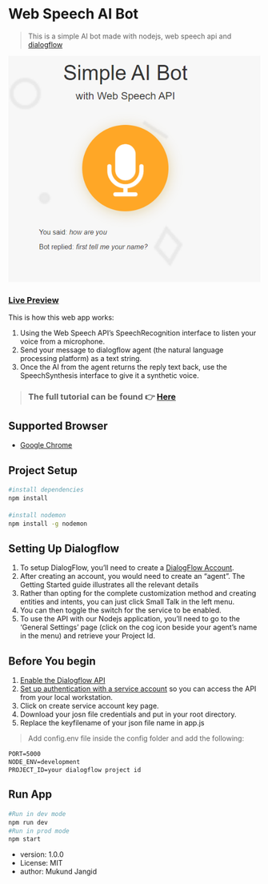 # Web Speech AI Bot

> This is a simple AI bot made with nodejs, web speech api and [dialogflow](https://dialogflow.cloud.google.com/#/getStarted)

![WebSpeechAiBOt](public/img/screenshot.PNG)

### [Live Preview](https://webspeechaibot.herokuapp.com/)

This is how this web app works:

1. Using the Web Speech API’s SpeechRecognition interface to listen your voice from a microphone.
1. Send your message to dialogflow agent (the natural language processing platform) as a text string.
1. Once the AI from the agent returns the reply text back, use the SpeechSynthesis interface to give it a synthetic voice.

> ### **The full tutorial can be found :point_right:** [Here](https://medium.com/swlh/building-an-ai-chat-bot-with-node-js-and-web-speech-api-93710b25114a)

## Supported Browser

- [Google Chrome](https://google.com)

## Project Setup

```bash
#install dependencies
npm install

#install nodemon
npm install -g nodemon
```

## Setting Up Dialogflow

1. To setup DialogFlow, you’ll need to create a [DialogFlow Account](https://dialogflow.cloud.google.com/#/getStarted).
1. After creating an account, you would need to create an “agent”. The Getting Started guide illustrates all the relevant details
1. Rather than opting for the complete customization method and creating entities and intents, you can just click Small Talk in the left menu.
1. You can then toggle the switch for the service to be enabled.
1. To use the API with our Nodejs application, you’ll need to go to the ‘General Settings’ page (click on the cog icon beside your agent’s name in the menu) and retrieve your Project Id.

## Before You begin

1. [Enable the Dialogflow API](https://console.cloud.google.com/flows/enableapi?apiid=dialogflow.googleapis.com&ref=https://github.com/googleapis/nodejs-dialogflow/blob/master/README.md)
1. [Set up authentication with a service account](https://cloud.google.com/docs/authentication/getting-started) so you can access the API from your local workstation.
1. Click on create service account key page.
1. Download your josn file credentials and put in your root directory.
1. Replace the keyfilename of your json file name in app.js

> Add config.env file inside the config folder and add the following:

```
PORT=5000
NODE_ENV=development
PROJECT_ID=your dialogflow project id
```

## Run App

```bash
#Run in dev mode
npm run dev
#Run in prod mode
npm start
```

- version: 1.0.0
- License: MIT
- author: Mukund Jangid
